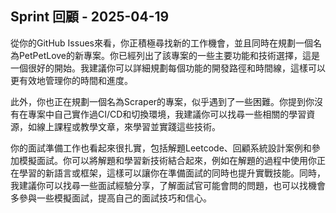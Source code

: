 ## Sprint 回顧 - 2025-04-19

從你的GitHub Issues來看，你正積極尋找新的工作機會，並且同時在規劃一個名為PetPetLove的新專案。你已經列出了該專案的一些主要功能和技術選擇，這是一個很好的開始。我建議你可以詳細規劃每個功能的開發路徑和時間線，這樣可以更有效地管理你的時間和進度。

此外，你也正在規劃一個名為Scraper的專案，似乎遇到了一些困難。你提到你沒有在專案中自己實作過CI/CD和切換環境，我建議你可以找尋一些相關的學習資源，如線上課程或教學文章，來學習並實踐這些技術。

你的面試準備工作也看起來很扎實，包括解題Leetcode、回顧系統設計案例和參加模擬面試。你可以將解題和學習新技術結合起來，例如在解題的過程中使用你正在學習的新語言或框架，這樣可以讓你在準備面試的同時也提升實戰技能。同時，我建議你可以找尋一些面試經驗分享，了解面試官可能會問的問題，也可以找機會多參與一些模擬面試，提高自己的面試技巧和信心。
